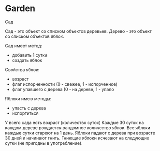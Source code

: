 # Garden
Сад 

Сад - это объект со списком объектов деревьев.
Дерево - это объект со списком объектов яблок.

Сад имеет метод:
 * добавить 1 сутки
 * создать яблок


Свойства яблок:
 * возраст
 * флаг испорченности (0 - свежее, 1 - испорченное)
 * флаг упавшего с дерева (0 - на дереве, 1 - упало

Яблоки имею методы:
 * упасть с дерева
 * испортиться



У всего сада есть возраст (количество суток)
Каждые 30 суток на каждом дереве рождается рандомное количество яблок.
Все яблоки каждые сутки стареют на 1 день.
Яблоки падают с дерева при возрасте 30 дней и начинают гнить.
Гниющие яблоки исчезают на следующие сутки (не пригодны в употребление).



